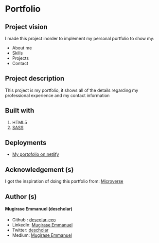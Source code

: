 # Portfolio

## Project vision

I made this project inorder to implement my personal portfolio to show my:
* About me
* Skills
* Projects
* Contact

## Project description

This project is my portfolio, it shows all of the details regarding my professional experience and my contact information

## Built with
1. HTML5
1. [SASS](https://sass-lang.com/)

## Deployments
* [My portofolio on netlify](https://descholar.netlify.app/)

## Acknowledgement (s)
I got the inspiration of doing this portfolio from:
[Microverse](https://www.microverse.org/)

## Author (s)
#### Mugirase Emmanuel (descholar)
* Github : [descolar-ceo](https://github.com/descholar-ceo)
* LinkedIn: [Mugirase Emmanuel](https://www.linkedin.com/in/mugirase-emmanuel/)
* Twitter: [descholar](https://twitter.com/descholar3)
* Medium: [Mugirase Emmanuel](https://www.medium.com/@emmamugira)
